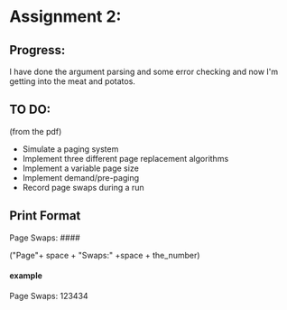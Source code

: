 # Assignment 2:

## Progress:

I have done the argument parsing and some error checking and now I'm getting into the meat and potatos.

## TO DO:
(from the pdf)
* Simulate a paging system
* Implement three different page replacement algorithms
* Implement a variable page size
* Implement demand/pre-paging
* Record page swaps during a run


## Print Format
Page Swaps: ####

("Page"+ space + "Swaps:" +space + the_number)
#### example
Page Swaps: 123434
